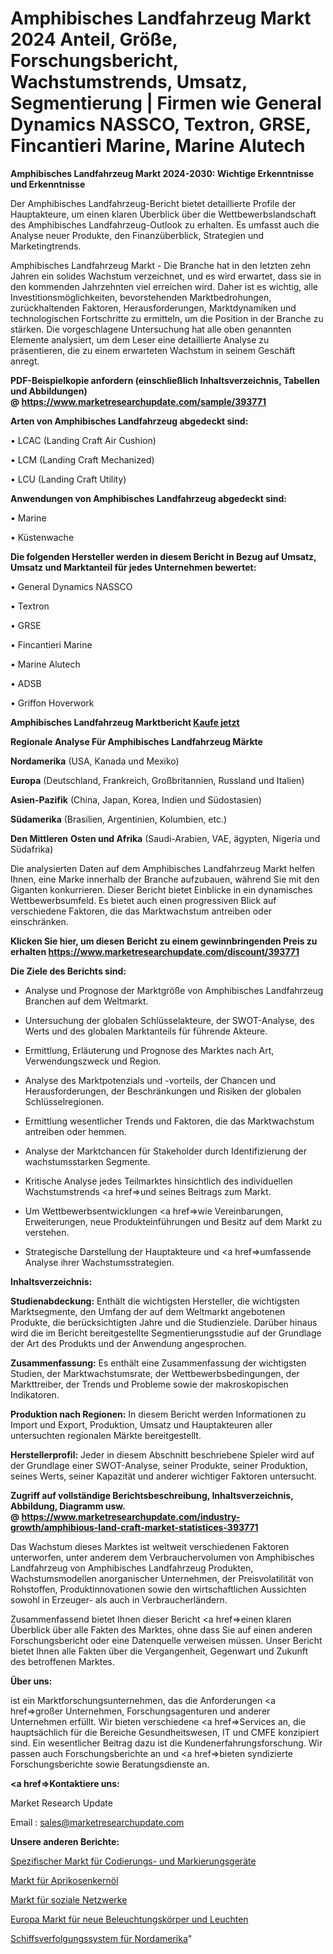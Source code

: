 # Amphibisches Landfahrzeug Markt 2024 Anteil, Größe, Forschungsbericht, Wachstumstrends, Umsatz, Segmentierung | Firmen wie General Dynamics NASSCO, Textron, GRSE, Fincantieri Marine, Marine Alutech

<strong>Amphibisches Landfahrzeug Markt 2024-2030: Wichtige Erkenntnisse und Erkenntnisse</strong>

Der Amphibisches Landfahrzeug-Bericht bietet detaillierte Profile der Hauptakteure, um einen klaren Überblick über die Wettbewerbslandschaft des Amphibisches Landfahrzeug-Outlook zu erhalten. Es umfasst auch die Analyse neuer Produkte, den Finanzüberblick, Strategien und Marketingtrends.

Amphibisches Landfahrzeug Markt - Die Branche hat in den letzten zehn Jahren ein solides Wachstum verzeichnet, und es wird erwartet, dass sie in den kommenden Jahrzehnten viel erreichen wird. Daher ist es wichtig, alle Investitionsmöglichkeiten, bevorstehenden Marktbedrohungen, zurückhaltenden Faktoren, Herausforderungen, Marktdynamiken und technologischen Fortschritte zu ermitteln, um die Position in der Branche zu stärken. Die vorgeschlagene Untersuchung hat alle oben genannten Elemente analysiert, um dem Leser eine detaillierte Analyse zu präsentieren, die zu einem erwarteten Wachstum in seinem Geschäft anregt.

<strong><b>PDF-Beispielkopie anfordern (einschließlich Inhaltsverzeichnis, Tabellen und Abbildungen) @ </b></strong><strong><a href=https://www.marketresearchupdate.com/sample/393771><strong>https://www.marketresearchupdate.com/sample/393771</u></a></strong></strong>

<strong>Arten von Amphibisches Landfahrzeug abgedeckt sind:</strong>

• LCAC (Landing Craft Air Cushion)

• LCM (Landing Craft Mechanized)

• LCU (Landing Craft Utility)

<strong>Anwendungen von Amphibisches Landfahrzeug abgedeckt sind:</strong>

• Marine

• Küstenwache

<strong>Die folgenden Hersteller werden in diesem Bericht in Bezug auf Umsatz, Umsatz und Marktanteil für jedes Unternehmen bewertet:</strong>

• General Dynamics NASSCO

• Textron

• GRSE

• Fincantieri Marine

• Marine Alutech

• ADSB

• Griffon Hoverwork

<strong>Amphibisches Landfahrzeug Marktbericht <a href=https://www.marketresearchupdate.com/buynow/393771>Kaufe jetzt</a></strong>

<strong>Regionale Analyse Für Amphibisches Landfahrzeug Märkte</strong>

<strong>Nordamerika</strong> (USA, Kanada und Mexiko)

<strong>Europa</strong> (Deutschland, Frankreich, Großbritannien, Russland und Italien)

<strong>Asien-Pazifik</strong> (China, Japan, Korea, Indien und Südostasien)

<strong>Südamerika</strong> (Brasilien, Argentinien, Kolumbien, etc.)

<strong>Den Mittleren</strong> <strong>Osten und Afrika</strong> (Saudi-Arabien, VAE, ägypten, Nigeria und Südafrika)

Die analysierten Daten auf dem Amphibisches Landfahrzeug Markt helfen Ihnen, eine Marke innerhalb der Branche aufzubauen, während Sie mit den Giganten konkurrieren. Dieser Bericht bietet Einblicke in ein dynamisches Wettbewerbsumfeld. Es bietet auch einen progressiven Blick auf verschiedene Faktoren, die das Marktwachstum antreiben oder einschränken.

<strong>Klicken Sie hier, um diesen Bericht zu einem gewinnbringenden Preis zu erhalten
</strong><strong><a href=https://www.marketresearchupdate.com/discount/393771>https://www.marketresearchupdate.com/discount/393771</b></u></strong></a>

<strong>Die Ziele des Berichts sind:</strong>

- Analyse und Prognose der Marktgröße von Amphibisches Landfahrzeug Branchen auf dem Weltmarkt.

- Untersuchung der globalen Schlüsselakteure, der SWOT-Analyse, des Werts und des globalen Marktanteils für führende Akteure.

- Ermittlung, Erläuterung und Prognose des Marktes nach Art, Verwendungszweck und Region.

- Analyse des Marktpotenzials und -vorteils, der Chancen und Herausforderungen, der Beschränkungen und Risiken der globalen Schlüsselregionen.

- Ermittlung wesentlicher Trends und Faktoren, die das Marktwachstum antreiben oder hemmen.

- Analyse der Marktchancen für Stakeholder durch Identifizierung der wachstumsstarken Segmente.

- Kritische Analyse jedes Teilmarktes hinsichtlich des individuellen Wachstumstrends <a href=>und</a> seines Beitrags zum Markt.

- Um Wettbewerbsentwicklungen <a href=>wie</a> Vereinbarungen, Erweiterungen, neue Produkteinführungen und Besitz auf dem Markt zu verstehen.

- Strategische Darstellung der Hauptakteure und <a href=>umfas</a>sende Analyse ihrer Wachstumsstrategien.

<strong>Inhaltsverzeichnis:</strong>

<strong>Studienabdeckung:</strong> Enthält die wichtigsten Hersteller, die wichtigsten Marktsegmente, den Umfang der auf dem Weltmarkt angebotenen Produkte, die berücksichtigten Jahre und die Studienziele. Darüber hinaus wird die im Bericht bereitgestellte Segmentierungsstudie auf der Grundlage der Art des Produkts und der Anwendung angesprochen.

<strong>Zusammenfassung:</strong> Es enthält eine Zusammenfassung der wichtigsten Studien, der Marktwachstumsrate, der Wettbewerbsbedingungen, der Markttreiber, der Trends und Probleme sowie der makroskopischen Indikatoren.

<strong>Produktion nach Regionen:</strong> In diesem Bericht werden Informationen zu Import und Export, Produktion, Umsatz und Hauptakteuren aller untersuchten regionalen Märkte bereitgestellt.

<strong>Herstellerprofil:</strong> Jeder in diesem Abschnitt beschriebene Spieler wird auf der Grundlage einer SWOT-Analyse, seiner Produkte, seiner Produktion, seines Werts, seiner Kapazität und anderer wichtiger Faktoren untersucht.

<strong><b>Zugriff auf vollständige Berichtsbeschreibung, Inhaltsverzeichnis, Abbildung, Diagramm usw. @ </b></strong><strong><a href=https://www.marketresearchupdate.com/industry-growth/amphibious-land-craft-market-statistices-393771>https://www.marketresearchupdate.com/industry-growth/amphibious-land-craft-market-statistices-393771</a></strong>

Das Wachstum dieses Marktes ist weltweit verschiedenen Faktoren unterworfen, unter anderem dem Verbrauchervolumen von Amphibisches Landfahrzeug von Amphibisches Landfahrzeug Produkten, Wachstumsmodellen anorganischer Unternehmen, der Preisvolatilität von Rohstoffen, Produktinnovationen sowie den wirtschaftlichen Aussichten sowohl in Erzeuger- als auch in Verbraucherländern.

Zusammenfassend bietet Ihnen dieser Bericht <a href=>einen</a> klaren Überblick über alle Fakten des Marktes, ohne dass Sie auf einen anderen Forschungsbericht oder eine Datenquelle verweisen müssen. Unser Bericht bietet Ihnen alle Fakten über die Vergangenheit, Gegenwart und Zukunft des betroffenen Marktes.

<strong>Über uns:</strong>

 ist ein Marktforschungsunternehmen, das die Anforderungen <a href=>großer</a> Unternehmen, Forschungsagenturen und anderer Unternehmen erfüllt. Wir bieten verschiedene <a href=>Services</a> an, die hauptsächlich für die Bereiche Gesundheitswesen, IT und CMFE konzipiert sind. Ein wesentlicher Beitrag dazu ist die Kundenerfahrungsforschung. Wir passen auch Forschungsberichte an und <a href=>bieten</a> syndizierte Forschungsberichte sowie Beratungsdienste an.

<strong><a href=>Kontaktiere uns:</a></strong>

Market Research Update

Email : sales@marketresearchupdate.com

<strong>Unsere anderen Berichte:</strong>

<a href=https://www.linkedin.com/pulse/specific-coding-marking-equipment-market-size>Spezifischer Markt für Codierungs- und Markierungsgeräte</a>

<a href=https://www.linkedin.com/pulse/apricot-kernel-oil-market-outlooks-2023-size>Markt für Aprikosenkernöl</a>

<a href=https://www.linkedin.com/pulse/social-network-marketing-market-size-share-outlook-growth>Markt für soziale Netzwerke</a>

<a href=https://www.linkedin.com/pulse/europe-new-lighting-fixtures-luminaires-market>Europa Markt für neue Beleuchtungskörper und Leuchten</a>

<a href=https://www.linkedin.com/pulse/north-america-vessel-tracking-system>Schiffsverfolgungssystem für Nordamerika</a>"
